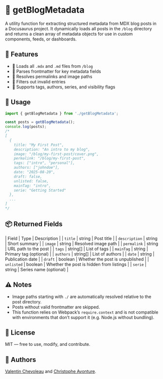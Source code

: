 # 🧠 getBlogMetadata

A utility function for extracting structured metadata from MDX blog posts in a Docusaurus project. It dynamically loads all posts in the `/blog` directory and returns a clean array of metadata objects for use in custom components, feeds, or dashboards.

## 🚀 Features

* 📂 Loads all `.mdx` and `.md` files from `/blog`
* 🧾 Parses frontmatter for key metadata fields
* 🔗 Resolves permalinks and image paths
* 🧹 Filters out invalid entries
* 🧩 Supports tags, authors, series, and visibility flags

## 🧪 Usage

```js
import { getBlogMetadata } from './getBlogMetadata';

const posts = getBlogMetadata();
console.log(posts);
/*
[
  {
    title: "My First Post",
    description: "An intro to my blog",
    image: "/blog/my-first-post/cover.png",
    permalink: "/blog/my-first-post",
    tags: ["intro", "personal"],
    authors: ["johndoe"],
    date: "2025-08-20",
    draft: false,
    unlisted: false,
    mainTag: "intro",
    serie: "Getting Started"
  },
  ...
]
*/
```

## 📦 Returned Fields

| Field | Type | Description |
| `title` | string | Post title |
| `description` | string | Short summary |
| `image` | string | Resolved image path |
| `permalink` | string | URL path to the post |
| `tags` | string[] | List of tags |
| `mainTag` | string | Primary tag (optional) |
| `authors` | string[] | List of authors |
| `date` | string | Publication date |
| `draft` | boolean | Whether the post is unpublished |
| `unlisted` | boolean | Whether the post is hidden from listings |
| `serie` | string | Series name (optional) |

## ⚠️ Notes

* Image paths starting with `./` are automatically resolved relative to the post directory.
* Posts without valid frontmatter are skipped.
* This function relies on Webpack’s `require.context` and is not compatible with environments that don’t support it (e.g. Node.js without bundling).

## 📄 License

MIT — free to use, modify, and contribute.

## 💬 Authors

[Valentin Chevoleau](https://github.com/Juniors017) and [Christophe Avonture](https://www.avonture.be).

